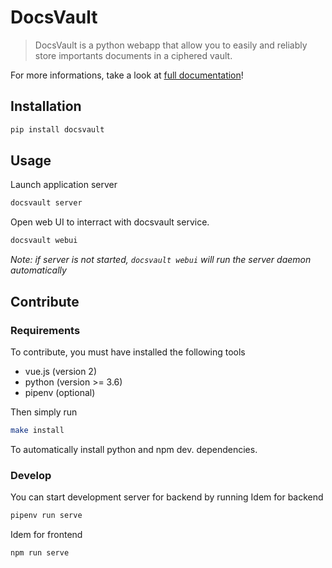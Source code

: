 # DocsVault

> DocsVault is a python webapp that allow you to easily and reliably store importants documents in a ciphered vault.

For more informations, take a look at [full documentation](https://docsvault.sylvan.ovh)!

## Installation

```bash
pip install docsvault
```

## Usage

Launch application server
```bash
docsvault server
```

Open web UI to interract with docsvault service.
```bash
docsvault webui
```

*Note: if server is not started, `docsvault webui` will run the server daemon automatically*

## Contribute

### Requirements

To contribute, you must have installed the following tools

- vue.js (version 2)
- python (version >= 3.6)
- pipenv (optional)


Then simply run 
```bash
make install
```

To automatically install python and npm dev. dependencies.

### Develop

You can start development server for backend by running
Idem for backend
```bash
pipenv run serve
```

Idem for frontend
```bash
npm run serve
```
